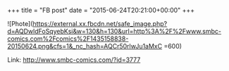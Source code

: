 +++
title = "FB post"
date = "2015-06-24T20:21:00+00:00"
+++



![Phote](https://external.xx.fbcdn.net/safe_image.php?d=AQDwldFoSqyebKsi&w=130&h=130&url=http%3A%2F%2Fwww.smbc-comics.com%2Fcomics%2F1435158838-20150624.png&cfs=1&_nc_hash=AQCr50rlwJu1aMxC =600)


Link: http://www.smbc-comics.com/?id=3777
